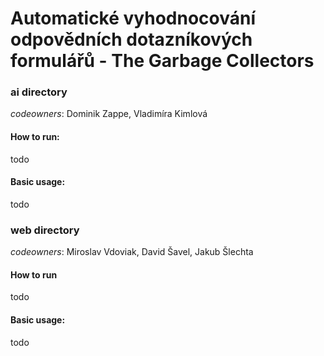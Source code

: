 # Automatické vyhodnocování odpovědních dotazníkových formulářů - The Garbage Collectors


### ai directory 

*codeowners*: Dominik Zappe, Vladimíra Kimlová

#### How to run:
todo

#### Basic usage:
todo

### web directory

*codeowners*: Miroslav Vdoviak, David Šavel, Jakub Šlechta

#### How to run
todo

#### Basic usage:
todo